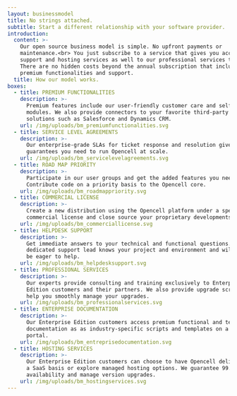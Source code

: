 ```yaml
---
layout: businessmodel
title: No strings attached.
subtitle: Start a different relationship with your software provider.
introduction:
  content: >-
    Our open source business model is simple. No upfront payments or
    maintenance.<br> You just subscribe to a service that gives you access to
    support and hosting services as well to our professional services team.
    There are no hidden costs beyond the annual subscription that includes
    premium functionalities and support.
  title: How our model works.
boxes:
  - title: PREMIUM FUNCTIONALITIES
    description: >-
      Premium features include our user-friendly customer care and selfcare
      modules. We also provide connectors to your favorite third-party software
      solutions such as Salesforce and Dynamics CRM.
    url: /img/uploads/bm_premiumfunctionalities.svg
  - title: SERVICE LEVEL AGREEMENTS
    description: >-
      Our enterprise-grade SLAs for ticket response and resolution give you the
      guarantees you need to run Opencell at scale. 
    url: /img/uploads/bm_servicelevelagreements.svg
  - title: ROAD MAP PRIORITY
    description: >-
      Participate in our user groups and get the added features you need.
      Contribute code on a priority basis to the Opencell core.
    url: /img/uploads/bm_roadmappriority.svg
  - title: COMMERCIAL LICENSE
    description: >-
      Create a new distribution using the Opencell platform under a specific
      commercial license and close source your proprietary developments.
    url: /img/uploads/bm_commerciallicense.svg
  - title: HELPDESK SUPPORT
    description: >-
      Get immediate answers to your technical and functional questions.  Your
      dedicated support lead knows your project and environment and will always
      be eager to help.
    url: /img/uploads/bm_helpdesksupport.svg
  - title: PROFESSIONAL SERVICES
    description: >-
      Our experts provide consulting and training exclusively to Enterprise
      Edition customers and their partners. We also provide upgrade scripts to
      help you smoothly manage your upgrades. 
    url: /img/uploads/bm_professionalservices.svg
  - title: ENTERPRISE DOCUMENTATION
    description: >-
      Our Enterprise Edition customers access premium functional and technical
      documentation as as industry-specific scripts and templates on a dedicated
      portal.
    url: /img/uploads/bm_entreprisedocumentation.svg
  - title: HOSTING SERVICES
    description: >-
      Our Enterprise Edition customers can choose to have Opencell delivered on
      a SaaS basis or explore managed hosting options. We guarantee 99.95%
      availability and manage version upgrades.
    url: /img/uploads/bm_hostingservices.svg
---
```


